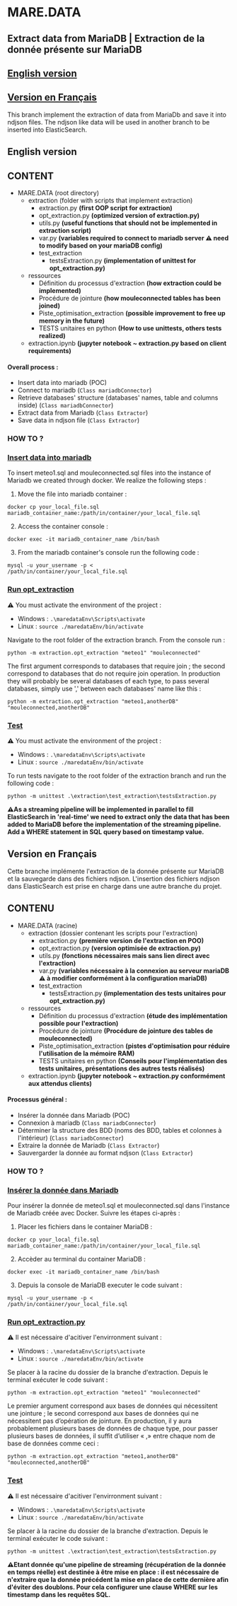 # MARE.DATA
## Extract data from MariaDB | Extraction de la donnée présente sur MariaDB

## <a href="#Englishversion">English version</a>
## <a href="#Frenchversion">Version en Français</a>

This branch implement the extraction of data from MariaDb and save it into ndjson files. The ndjson like data will be used in another branch to be inserted into ElasticSearch.
<h2 id="Englishversion"> English version</h2>

## CONTENT

- MARE.DATA (root directory)
  - extraction (folder with scripts that implement extraction)
    - extraction.py **(first OOP script for extraction)**
    - opt_extraction.py **(optimized version of extraction.py)**
    - utils.py **(useful functions that should not be implemented in extraction script)**
    - var.py **(variables required to connect to mariadb server ⚠️ need to modify based on your mariaDB config)**
    - test_extraction
      - testsExtraction.py **(implementation of unittest for opt_extraction.py)**
  - ressources
    - Définition du processus d'extraction **(how extraction could be implemented)**
    - Procédure de jointure **(how mouleconnected tables has been joined)**
    - Piste_optimisation_extraction **(possible improvement to free up memory in the future)**
    - TESTS unitaires en python **(How to use unittests, others tests realized)**
  - extraction.ipynb **(jupyter notebook ~ extraction.py based on client requirements)**



#### Overall process :
- Insert data into mariadb (POC)
- Connect to mariadb (```Class mariadbConnector```)
- Retrieve databases' structure (databases' names, table and columns inside) (```Class mariadbConnector```)
- Extract data from Mariadb (```Class Extractor```)
- Save data in ndjson file (```Class Extractor```)

### HOW TO ?

### <ins>Insert data into mariadb</ins>

To insert meteo1.sql and mouleconnected.sql files into the instance of Mariadb we created through docker. We realize the following steps :

1. Move the file into mariadb container : 

<code>docker cp your_local_file.sql mariadb_container_name:/path/in/container/your_local_file.sql</code>

2. Access the container console : 

<code>docker exec -it mariadb_container_name /bin/bash</code>

3. From the mariadb container's console run the following code : 

<code>mysql -u your_username -p < /path/in/container/your_local_file.sql</code>

### <ins>Run opt_extraction</ins>

⚠️ You must activate the environment of the project : 
- Windows : ```.\maredataEnv\Scripts\activate```
- Linux : ```source ./maredataEnv/bin/activate```

Navigate to the root folder of the extraction branch.
From the console run :

```python -m extraction.opt_extraction "meteo1" "mouleconnected"```

The first argument corresponds to databases that require join ; the second correspond to databases that do not require join operation. In production they will probably be several databases of each type, to pass several databases, simply use ',' between each databases' name like this :

```python -m extraction.opt_extraction "meteo1,anotherDB" "mouleconnected,anotherDB"```

### <ins>Test</ins>

⚠️ You must activate the environment of the project : 
- Windows : ```.\maredataEnv\Scripts\activate```
- Linux : ```source ./maredataEnv/bin/activate```

To run tests navigate to the root folder of the extraction branch and run the following code : 

```python -m unittest .\extraction\test_extraction\testsExtraction.py```


**⚠️As a streaming pipeline will be implemented in parallel to fill ElasticSearch in 'real-time' we need to extract only the data that has been added to MariaDB before the implementation of the streaming pipeline. Add a WHERE statement in SQL query based on timestamp value.**


<h2 id="Frenchversion">Version en Français</h2>

Cette branche implémente l'extraction de la donnée présente sur MariaDB et la sauvegarde dans des fichiers ndjson. L'insertion des fichiers ndjson dans ElasticSearch est prise en charge dans une autre branche du projet.


## CONTENU

- MARE.DATA (racine)
  - extraction (dossier contenant les scripts pour l'extraction)
    - extraction.py **(première version de l'extraction en POO)**
    - opt_extraction.py **(version optimisée de extraction.py)**
    - utils.py **(fonctions nécessaires mais sans lien direct avec l'extraction)**
    - var.py **(variables nécessaire à la connexion au serveur mariaDB ⚠️ à modifier conformément à la configuration mariaDB)**
    - test_extraction
      - testsExtraction.py **(implementation des tests unitaires pour opt_extraction.py)**
  - ressources
    - Définition du processus d'extraction **(étude des implémentation possible pour l'extraction)**
    - Procédure de jointure **(Procédure de jointure des tables de mouleconnected)**
    - Piste_optimisation_extraction **(pistes d'optimisation pour réduire l'utilisation de la mémoire RAM)**
    - TESTS unitaires en python **(Conseils pour l'implémentation des tests unitaires, présentations des autres tests réalisés)**
  - extraction.ipynb **(jupyter notebook ~ extraction.py conformément aux attendus clients)**



#### Processus général :
- Insérer la donnée dans Mariadb (POC)
- Connexion à mariadb (```Class mariadbConnector```)
- Déterminer la structure des BDD (noms des BDD, tables et colonnes à l'intérieur) (```Class mariadbConnector```)
- Extraire la donnée de Mariadb (```Class Extractor```)
- Sauvergarder la donnée au format ndjson (```Class Extractor```)

### HOW TO ?

### <ins>Insérer la donnée dans Mariadb </ins>

Pour insérer la donnée de meteo1.sql et mouleconnected.sql dans l'instance de Mariadb créée avec Docker. Suivre les étapes ci-après :

1. Placer les fichiers dans le container MariaDB : 

<code>docker cp your_local_file.sql mariadb_container_name:/path/in/container/your_local_file.sql</code>

2. Accèder au terminal du container MariaDB : 

<code>docker exec -it mariadb_container_name /bin/bash</code>

3. Depuis la console de MariaDB executer le code suivant : 

<code>mysql -u your_username -p < /path/in/container/your_local_file.sql</code>

### <ins>Run opt_extraction.py</ins>

⚠️ Il est nécessaire d'acitiver l'envirronment suivant : 
- Windows : ```.\maredataEnv\Scripts\activate```
- Linux : ```source ./maredataEnv/bin/activate```

Se placer à la racine du dossier de la branche d'extraction.
Depuis le terminal exécuter le code suivant :

```python -m extraction.opt_extraction "meteo1" "mouleconnected"```

<p class="text-justify"> Le premier argument correspond aux bases de données qui nécessitent une jointure ; le second correspond aux bases de données qui ne nécessitent pas d’opération de jointure. En production, il y aura probablement plusieurs bases de données de chaque type, pour passer plusieurs bases de données, il suffit d’utiliser « ,» entre chaque nom de base de données comme ceci : </p>

```python -m extraction.opt_extraction "meteo1,anotherDB" "mouleconnected,anotherDB"```

### <ins>Test</ins>

⚠️ Il est nécessaire d'acitiver l'envirronment suivant : 
- Windows : ```.\maredataEnv\Scripts\activate```
- Linux : ```source ./maredataEnv/bin/activate```

Se placer à la racine du dossier de la branche d'extraction. Depuis le terminal exécuter le code suivant :

```python -m unittest .\extraction\test_extraction\testsExtraction.py```


**⚠️Etant donnée qu'une pipeline de streaming (récupération de la donnée en temps réelle) est destinée à être mise en place : il est nécessaire de n'extraire que la donnée précédent la mise en place de cette dernière afin d'éviter des doublons. Pour cela configurer une clause WHERE sur les timestamp dans les requêtes SQL.**
